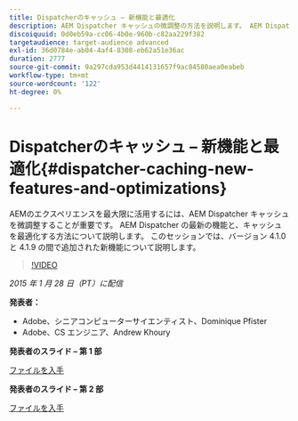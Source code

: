 ```yaml
---
title: Dispatcherのキャッシュ – 新機能と最適化
description: AEM Dispatcher キャッシュの微調整の方法を説明します。 AEM Dispatcher の最新の機能と、キャッシュを最適化する方法について説明します。 このセッションでは、バージョン 4.1.0 と 4.1.9 の間で追加された新機能について説明します。
discoiquuid: 0d0eb59a-cc06-4b0e-960b-c82aa229f382
targetaudience: target-audience advanced
exl-id: 36d0784e-ab04-4af4-8308-eb62a51e36ac
duration: 2777
source-git-commit: 9a297cda953d4414131657f9ac84580aea0eabeb
workflow-type: tm+mt
source-wordcount: '122'
ht-degree: 0%

---
```


# Dispatcherのキャッシュ – 新機能と最適化{#dispatcher-caching-new-features-and-optimizations}

AEMのエクスペリエンスを最大限に活用するには、AEM Dispatcher キャッシュを微調整することが重要です。 AEM Dispatcher の最新の機能と、キャッシュを最適化する方法について説明します。 このセッションでは、バージョン 4.1.0 と 4.1.9 の間で追加された新機能について説明します。

>[!VIDEO](https://video.tv.adobe.com/v/19378/?quality=9)

*2015 年 1 月 28 日（PT）に配信*

**発表者：**

* Adobe、シニアコンピューターサイエンティスト、Dominique Pfister
* Adobe、CS エンジニア、Andrew Khoury

**発表者のスライド – 第 1 部**

[ファイルを入手](assets/aemgems-dispatcher-caching-part1-jan-28-2015.pdf)

**発表者のスライド – 第 2 部**

[ファイルを入手](assets/aemgems-dispatcher-caching-part2-jan-28-2015.pdf)
<!--
[Get back to the Overview](https://helpx.adobe.com/jp/experience-manager/kt/eseminars/gems/aem-index.html)
-->
